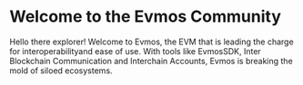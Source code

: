 # Welcome to the Evmos Community

Hello there explorer! Welcome to Evmos, the EVM that is leading the charge for interoperabilityand ease of use.
With tools like EvmosSDK, Inter Blockchain Communication and Interchain Accounts, Evmos is breaking the mold of siloed ecosystems.
